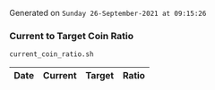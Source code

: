 Generated on `Sunday 26-September-2021 at 09:15:26`

### Current to Target Coin Ratio
`current_coin_ratio.sh`

Date|Current|Target|Ratio
---|---|---|---
